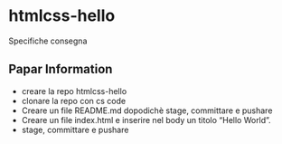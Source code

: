 htmlcss-hello
===
Specifiche consegna
## Papar Information
- creare la repo htmlcss-hello
- clonare la repo con cs code
- Creare un file README.md dopodichè stage, committare e pushare
- Creare un file index.html e inserire nel body un titolo “Hello World”.
- stage, committare e pushare
